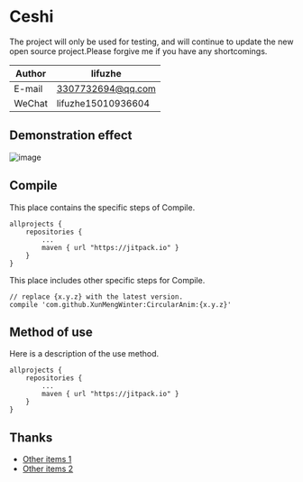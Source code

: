 Ceshi
===========================
The project will only be used for testing, and will continue to update the new open source project.Please forgive me if you have any shortcomings.


	
|Author|lifuzhe|
|---|---
|E-mail|3307732694@qq.com
|WeChat|lifuzhe15010936604




## Demonstration effect
![image](https://github.com/lifuzhe/OkHttpTools/blob/master/OkHttpTools_Demo/gif/demo.gif)


Compile
----------
This place contains the specific steps of Compile.
```
allprojects {
    repositories {
        ...
        maven { url "https://jitpack.io" }
    }
} 
```
This place includes other specific steps for Compile.
```
// replace {x.y.z} with the latest version.
compile 'com.github.XunMengWinter:CircularAnim:{x.y.z}'
```

Method of use
--------
Here is a description of the use method.
```
allprojects {
    repositories {
        ...
        maven { url "https://jitpack.io" }
    }
} 
```

Thanks
--------
* [Other items 1](http://www.baidu.com)
* [Other items 2](http://www.baidu.com)

